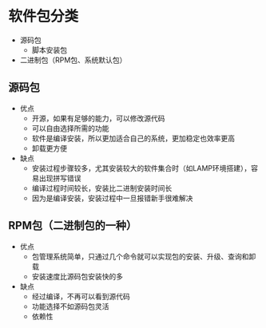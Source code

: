 # 软件包分类
* 源码包
    * 脚本安装包
* 二进制包（RPM包、系统默认包）
## 源码包
* 优点
    * 开源，如果有足够的能力，可以修改源代码
    * 可以自由选择所需的功能
    * 软件是编译安装，所以更加适合自己的系统，更加稳定也效率更高
    * 卸载更方便
* 缺点
    * 安装过程步骤较多，尤其安装较大的软件集合时（如LAMP环境搭建），容易出现拼写错误
    * 编译过程时间较长，安装比二进制安装时间长
    * 因为是编译安装，安装过程中一旦报错新手很难解决
## RPM包（二进制包的一种）
* 优点
    * 包管理系统简单，只通过几个命令就可以实现包的安装、升级、查询和卸载
    * 安装速度比源码包安装快的多
* 缺点
    * 经过编译，不再可以看到源代码
    * 功能选择不如源码包灵活
    * 依赖性

